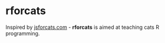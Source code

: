 rforcats
=======

Inspired by [jsforcats.com](http://jsforcats.com/) - __rforcats__ is aimed at teaching cats R programming.